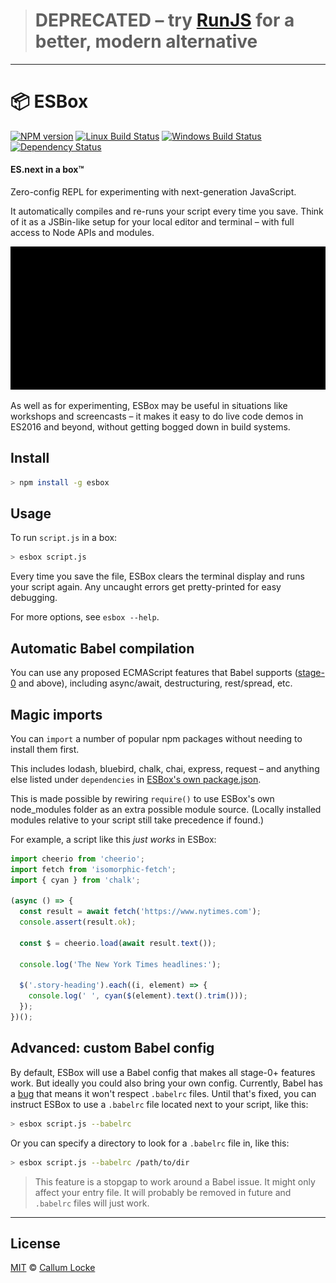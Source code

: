> # DEPRECATED – try [RunJS](https://runjs.app/) for a better, modern alternative

---

# 📦 ESBox

[![NPM version][npm-image]][npm-url] [![Linux Build Status][travis-image]][travis-url] [![Windows Build Status][appveyor-image]][appveyor-url] [![Dependency Status][depstat-image]][depstat-url]

#### ES.next in a box™

Zero-config REPL for experimenting with next-generation JavaScript.

It automatically compiles and re-runs your script every time you save. Think of it as a JSBin-like setup for your local editor and terminal – with full access to Node APIs and modules.

![demo-gif]

As well as for experimenting, ESBox may be useful in situations like workshops and screencasts – it makes it easy to do live code demos in ES2016 and beyond, without getting bogged down in build systems.

## Install

```sh
> npm install -g esbox
```

## Usage

To run `script.js` in a box:

```sh
> esbox script.js
```

Every time you save the file, ESBox clears the terminal display and runs your script again. Any uncaught errors get pretty-printed for easy debugging.

For more options, see `esbox --help`.

## Automatic Babel compilation

You can use any proposed ECMAScript features that Babel supports ([stage-0](http://babeljs.io/docs/plugins/preset-stage-0/) and above), including async/await, destructuring, rest/spread, etc.

## Magic imports

You can `import` a number of popular npm packages without needing to install them first.

This includes lodash, bluebird, chalk, chai, express, request – and anything else listed under `dependencies` in [ESBox's own package.json](./package.json).

This is made possible by rewiring `require()` to use ESBox's own node_modules folder as an extra possible module source. (Locally installed modules relative to your script still take precedence if found.)

For example, a script like this _just works_ in ESBox:

```js
import cheerio from 'cheerio';
import fetch from 'isomorphic-fetch';
import { cyan } from 'chalk';

(async () => {
  const result = await fetch('https://www.nytimes.com');
  console.assert(result.ok);

  const $ = cheerio.load(await result.text());

  console.log('The New York Times headlines:');

  $('.story-heading').each((i, element) => {
    console.log(' ', cyan($(element).text().trim()));
  });
})();
```

## Advanced: custom Babel config

By default, ESBox will use a Babel config that makes all stage-0+ features work. But ideally you could also bring your own config. Currently, Babel has a [bug](https://phabricator.babeljs.io/T7098) that means it won't respect `.babelrc` files. Until that's fixed, you can instruct ESBox to use a `.babelrc` file located next to your script, like this:

```sh
> esbox script.js --babelrc
```

Or you can specify a directory to look for a `.babelrc` file in, like this:

```sh
> esbox script.js --babelrc /path/to/dir
```

> This feature is a stopgap to work around a Babel issue. It might only affect your entry file. It will probably be removed in future and `.babelrc` files will just work.


---

## License

[MIT](./LICENSE) © [Callum Locke](https://twitter.com/callumlocke)

[demo-gif]: demo.gif

[npm-url]: https://npmjs.org/package/esbox
[npm-image]: https://img.shields.io/npm/v/esbox.svg?style=flat-square

[travis-url]: https://travis-ci.org/callumlocke/esbox
[travis-image]: https://img.shields.io/travis/callumlocke/esbox.svg?style=flat-square&label=Linux

[appveyor-url]: https://ci.appveyor.com/project/callumlocke/esbox
[appveyor-image]: https://img.shields.io/appveyor/ci/callumlocke/esbox/master.svg?style=flat-square&label=Windows

[depstat-url]: https://david-dm.org/callumlocke/esbox
[depstat-image]: https://img.shields.io/david/callumlocke/esbox.svg?style=flat-square
